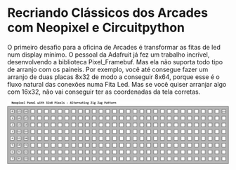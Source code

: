 # Recriando Clássicos dos Arcades com Neopixel e Circuitpython

O primeiro desafio para a oficina de Arcades é transformar as fitas de led num display mínimo.
O pessoal da Adafruit já fez um trabalho incrível, desenvolvendo a biblioteca Pixel_Framebuf.
Mas ela não suporta todo tipo de arranjo com os paineis. Por exemplo, você até consegue fazer
um arranjo de duas placas 8x32 de modo a conseguir 8x64, porque esse é  o  fluxo natural  das
conexões numa Fita Led. Mas se você quiser arranjar algo com 16x32, não vai conseguir ter  as
coordenadas da tela corretas.

![Arranjo Atual](https://github.com/djairjr/oficina_CircuitPython/blob/main/aula_6_Neopixel/Array%20Neopixel%20-%20Coordenadas.png)
